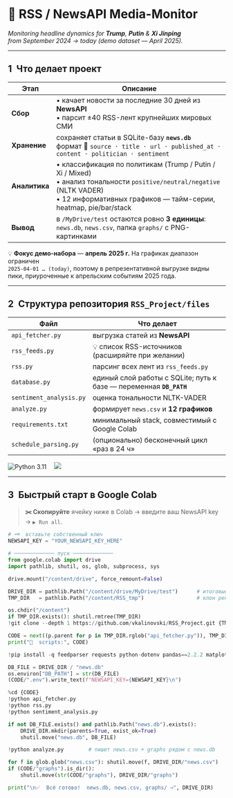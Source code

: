 <!-- ───────────────────────── README.md ───────────────────────── -->

# 📰 RSS / NewsAPI Media-Monitor  
*Monitoring headline dynamics for **Trump**, **Putin** & **Xi Jinping**  
from September 2024 → today (demo dataset — April 2025).*

---

## 1 Что делает проект
| Этап | Описание |
|------|----------|
| **Сбор** | • качает новости за последние 30 дней из **NewsAPI**<br>• парсит ±40 RSS-лент крупнейших мировых СМИ |
| **Хранение** | сохраняет статьи в SQLite-базу **`news.db`**<br>формат 💾 `source · title · url · published_at · content · politician · sentiment` |
| **Аналитика** | • классификация по политикам (Trump / Putin / Xi / Mixed)<br>• анализ тональности `positive/neutral/negative` (NLTK VADER)<br>• 12 информативных графиков — тайм-серии, heatmap, pie/bar/stack |
| **Вывод** | в `/MyDrive/test` остаются ровно **3 единицы**:<br>`news.db`, `news.csv`, папка `graphs/` с PNG-картинками |

💡 **Фокус демо-набора** — **апрель 2025 г.** На графиках диапазон ограничен  
`2025-04-01 … (today)`, поэтому в репрезентативной выгрузке
видны пики, приуроченные к апрельским событиям 2025 года.

---

## 2 Структура репозитория `RSS_Project/files`

| Файл | Что делает |
|------|------------|
| `api_fetcher.py` | выгрузка статей из **NewsAPI** |
| `rss_feeds.py`   | 💡 список RSS-источников (расширяйте при желании) |
| `rss.py`         | парсинг всех лент из `rss_feeds.py` |
| `database.py`    | единый слой работы c SQLite; путь к базе — переменная **`DB_PATH`** |
| `sentiment_analysis.py` | оценка тональности NLTK-VADER |
| `analyze.py`     | формирует `news.csv` и **12 графиков** |
| `requirements.txt` | минимальный stack, совместимый с Google Colab |
| `schedule_parsing.py` | (опционально) бесконечный цикл «раз в 24 ч» |

<img src="https://img.shields.io/badge/python-3.11%2B-blue?logo=python" alt="Python 3.11"> 
<img src="https://img.shields.io/badge/Colab-compatible-yellow?logo=googlecolab">

---

## 3 Быстрый старт в Google Colab

> **✂️ Скопируйте** ячейку ниже в Colab → введите ваш NewsAPI key → `▶︎ Run all`.

```python
# 🗝️  вставьте собственный ключ
NEWSAPI_KEY = "YOUR_NEWSAPI_KEY_HERE"

# ───────────── пуск ─────────────
from google.colab import drive
import pathlib, shutil, os, glob, subprocess, sys

drive.mount("/content/drive", force_remount=False)

DRIVE_DIR = pathlib.Path("/content/drive/MyDrive/test")      # итоговые файлы
TMP_DIR   = pathlib.Path("/content/RSS_tmp")                 # клон репо (RAM)

os.chdir("/content")
if TMP_DIR.exists(): shutil.rmtree(TMP_DIR)
!git clone --depth 1 https://github.com/vkalinovski/RSS_Project.git {TMP_DIR}

CODE = next((p.parent for p in TMP_DIR.rglob("api_fetcher.py")), TMP_DIR)
print("📂  scripts:", CODE)

!pip install -q feedparser requests python-dotenv pandas==2.2.2 matplotlib==3.8.4 nltk tqdm

DB_FILE = DRIVE_DIR / "news.db"
os.environ["DB_PATH"] = str(DB_FILE)
(CODE/".env").write_text(f"NEWSAPI_KEY={NEWSAPI_KEY}\n")

%cd {CODE}
!python api_fetcher.py
!python rss.py
!python sentiment_analysis.py

if not DB_FILE.exists() and pathlib.Path("news.db").exists():
    DRIVE_DIR.mkdir(parents=True, exist_ok=True)
    shutil.move("news.db", DB_FILE)

!python analyze.py        # пишет news.csv + graphs рядом с news.db

for f in glob.glob("news.csv"): shutil.move(f, DRIVE_DIR/"news.csv")
if (CODE/"graphs").is_dir():
    shutil.move(str(CODE/"graphs"), DRIVE_DIR/"graphs")

print("\n✅  Всё готово!  news.db, news.csv, graphs/ →", DRIVE_DIR)
